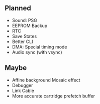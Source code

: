 ## Planned
* Sound: PSG
* EEPROM Backup
* RTC
* Save States
* Better CLI
* DMA: Special timing mode
* Audio sync (with vsync)


## Maybe
* Affine background Mosaic effect
* Debugger
* Link Cable
* More accurate cartridge prefetch buffer